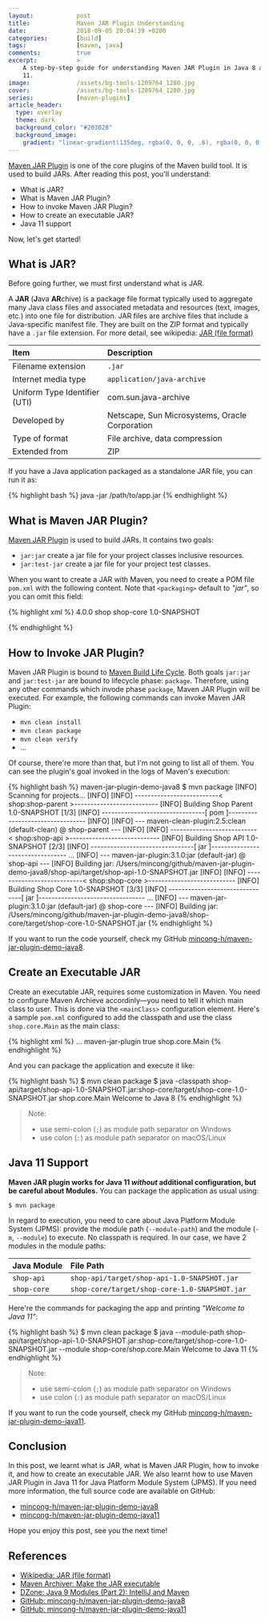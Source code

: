 ```yaml
---
layout:            post
title:             Maven JAR Plugin Understanding
date:              2018-09-05 20:04:39 +0200
categories:        [build]
tags:              [maven, java]
comments:          true
excerpt:           >
    A step-by-step guide for understanding Maven JAR Plugin in Java 8 and Java
    11.
image:             /assets/bg-tools-1209764_1280.jpg
cover:             /assets/bg-tools-1209764_1280.jpg
series:            [maven-plugins]
article_header:
  type: overlay
  theme: dark
  background_color: "#203028"
  background_image:
    gradient: "linear-gradient(135deg, rgba(0, 0, 0, .6), rgba(0, 0, 0, .4))"
---
```


[Maven JAR Plugin][maven] is one of the core plugins of the Maven build
tool. It is used to build JARs. After reading this post, you'll understand:

- What is JAR?
- What is Maven JAR Plugin?
- How to invoke Maven JAR Plugin?
- How to create an executable JAR?
- Java 11 support

Now, let's get started!

## What is JAR?

Before going further, we must first understand what is JAR.

A **JAR** (**J**ava **AR**chive) is a package file format typically used to
aggregate many Java class files and associated metadata and resources (text,
images, etc.) into one file for distribution. JAR files are archive files that
include a Java-specific manifest file. They are built on the ZIP format and
typically have a `.jar` file extension.
For more detail, see wikipedia: [JAR (file format)][wiki]

Item | Description
:--- | :---
Filename extension | `.jar`
Internet media type | `application/java-archive`
Uniform Type Identifier (UTI) | com.sun.java-archive
Developed by | Netscape, Sun Microsystems, Oracle Corporation
Type of format | File archive, data compression
Extended from | ZIP

If you have a Java application packaged as a standalone JAR file, you can run it
as:

{% highlight bash %}
java -jar /path/to/app.jar
{% endhighlight %}

## What is Maven JAR Plugin?

[Maven JAR Plugin][maven] is used to build JARs. It contains two goals:

- `jar:jar` create a jar file for your project classes inclusive resources.
- `jar:test-jar` create a jar file for your project test classes.

When you want to create a JAR with Maven, you need to create a POM file
`pom.xml` with the following content. Note that `<packaging>` default to
_"jar"_, so you can omit this field:

{% highlight xml %}
<project>
  <modelVersion>4.0.0</modelVersion>
  <groupId>shop</groupId>
  <artifactId>shop-core</artifactId>
  <version>1.0-SNAPSHOT</version>
  <!-- <packaging>jar</packaging>  -->
</project>
{% endhighlight %}

## How to Invoke JAR Plugin?

Maven JAR Plugin is bound to [Maven Build Life Cycle][mvn-lifecycle]. Both goals
`jar:jar` and `jar:test-jar` are bound to lifecycle phase: `package`. Therefore,
using any other commands which invode phase `package`, Maven JAR Plugin will be
executed. For example, the following commands can invoke Maven JAR Plugin:

- `mvn clean install`
- `mvn clean package`
- `mvn clean verify`
- ...

Of course, there're more than that, but I'm not going to list all of them.
You can see the plugin's goal invoked in the logs of Maven's execution:

{% highlight bash %}
maven-jar-plugin-demo-java8 $ mvn package
[INFO] Scanning for projects...
[INFO]
[INFO] --------------------------< shop:shop-parent >--------------------------
[INFO] Building Shop Parent 1.0-SNAPSHOT                                  [1/3]
[INFO] --------------------------------[ pom ]---------------------------------
[INFO]
[INFO] --- maven-clean-plugin:2.5:clean (default-clean) @ shop-parent ---
[INFO]
[INFO] ---------------------------< shop:shop-api >----------------------------
[INFO] Building Shop API 1.0-SNAPSHOT                                     [2/3]
[INFO] --------------------------------[ jar ]---------------------------------
...
[INFO] --- maven-jar-plugin:3.1.0:jar (default-jar) @ shop-api ---
[INFO] Building jar: /Users/mincong/github/maven-jar-plugin-demo-java8/shop-api/target/shop-api-1.0-SNAPSHOT.jar
[INFO]
[INFO] ---------------------------< shop:shop-core >---------------------------
[INFO] Building Shop Core 1.0-SNAPSHOT                                    [3/3]
[INFO] --------------------------------[ jar ]---------------------------------
...
[INFO] --- maven-jar-plugin:3.1.0:jar (default-jar) @ shop-core ---
[INFO] Building jar: /Users/mincong/github/maven-jar-plugin-demo-java8/shop-core/target/shop-core-1.0-SNAPSHOT.jar
{% endhighlight %}

If you want to run the code yourself, check my GitHub
[mincong-h/maven-jar-plugin-demo-java8][demo-java8].

## Create an Executable JAR

Create an executable JAR, requires some customization in Maven. You need to
configure Maven Archieve accordinly—you need to tell it which main class to
user. This is done via the `<mainClass>` configuration element. Here's a sample
`pom.xml` configured to add the classpath and use the class `shop.core.Main` as
the main class:

{% highlight xml %}
<project>
  ...
  <build>
    <plugins>
      <plugin>
        <artifactId>maven-jar-plugin</artifactId>
        <configuration>
          <archive>
            <manifest>
              <addClasspath>true</addClasspath>
              <mainClass>shop.core.Main</mainClass>
            </manifest>
          </archive>
        </configuration>
      </plugin>
    </plugins>
  </build>
</project>
{% endhighlight %}

And you can package the application and execute it like:

{% highlight bash %}
$ mvn clean package
$ java -classpath shop-api/target/shop-api-1.0-SNAPSHOT.jar:shop-core/target/shop-core-1.0-SNAPSHOT.jar shop.core.Main
Welcome to Java 8
{% endhighlight %}

> Note:
> - use semi-colon (`;`) as module path separator on Windows
> - use colon (`:`) as module path separator on macOS/Linux

## Java 11 Support

**Maven JAR plugin works for Java 11 _without_ additional configuration, but be
careful about Modules.**
You can package the application as usual using:

```
$ mvn package
```

In regard to execution, you need to care about Java Platform Module System
(JPMS): provide the module path (`--module-path`) and the module (`-m`, `--module`) to
execute. No classpath is required. In our case, we have 2 modules in the module
paths:

Java Module | File Path
:---------- | :---
`shop-api`  | `shop-api/target/shop-api-1.0-SNAPSHOT.jar`
`shop-core` | `shop-core/target/shop-core-1.0-SNAPSHOT.jar`

Here're the commands for packaging the app and printing _"Welcome to Java 11"_:

{% highlight bash %}
$ mvn clean package
$ java --module-path shop-api/target/shop-api-1.0-SNAPSHOT.jar:shop-core/target/shop-core-1.0-SNAPSHOT.jar --module shop-core/shop.core.Main
Welcome to Java 11 
{% endhighlight %}

> Note:
> - use semi-colon (`;`) as module path separator on Windows
> - use colon (`:`) as module path separator on macOS/Linux

If you want to run the code yourself, check my GitHub
[mincong-h/maven-jar-plugin-demo-java11][demo-java11].

## Conclusion

In this post, we learnt what is JAR, what is Maven JAR Plugin, how to invoke it,
and how to create an executable JAR. We also learnt how to use Maven JAR Plugin
in Java 11 for Java Platform Module System (JPMS). If you need more information,
the full source code are available on GitHub:

- [mincong-h/maven-jar-plugin-demo-java8][demo-java8]
- [mincong-h/maven-jar-plugin-demo-java11][demo-java11]

Hope you enjoy this post, see you the next time!

## References

- [Wikipedia: JAR (file format)][wiki]
- [Maven Archiver: Make the JAR executable][1]
- [DZone: Java 9 Modules (Part 2): IntelliJ and Maven][2]
- [GitHub: mincong-h/maven-jar-plugin-demo-java8][demo-java8]
- [GitHub: mincong-h/maven-jar-plugin-demo-java11][demo-java11]

[demo-java11]: https://github.com/mincong-h/maven-jar-plugin-demo-java11
[demo-java8]: https://github.com/mincong-h/maven-jar-plugin-demo-java8
[2]: https://dzone.com/articles/java-9-modules-part-2-intellij-and-maven
[1]: http://maven.apache.org/shared/maven-archiver/examples/classpath.html#Make
[mvn-lifecycle]: https://maven.apache.org/guides/introduction/introduction-to-the-lifecycle.html
[maven]: http://maven.apache.org/plugins/maven-jar-plugin/
[wiki]: https://en.wikipedia.org/wiki/JAR_(file_format)
[so]: https://stackoverflow.com/questions/574594/how-can-i-create-an-executable-jar-with-dependencies-using-maven
